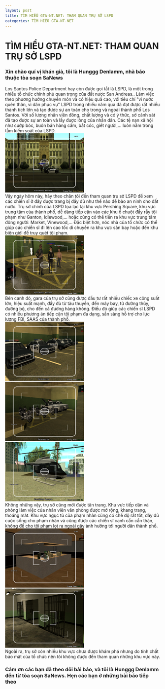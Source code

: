 ```yaml
---
layout: post
title: TÌM HIỂU GTA-NT.NET: THAM QUAN TRỤ SỞ LSPD
categories: TÌM HIỂU GTA-NT.NET
---
```

# TÌM HIỂU GTA-NT.NET: THAM QUAN TRỤ SỞ LSPD
### Xin chào quí vị khán giả, tôi là Hunggg Denlamm, nhà báo thuộc  tòa soạn SaNews
Los Santos Police Department hay còn được gọi tắt là LSPD, là một trong nhiều tổ chức chính phủ quan trọng của đất nược San Andreas.. Làm việc theo phương hướng chuyên môn và có hiệu quả cao, với tiêu chí "vì nước quên thân, vì dân phục vụ" LSPD trong nhiều năm qua đã đạt được rất nhiều thành tích lớn và tạo được sự an toàn cho trong và ngoài thành phố Los Santos. Với số lượng nhân viên đông, chất lượng và có ý thức, sở cảnh sát đã tạo được sự an toàn và lấy được lòng của nhân dân. Các tệ nạn xã hội như cướp bóc, buôn bán hàng cấm, bắt cóc, giết người,... luôn nằm trong tằm kiểm soát của LSPD.
<br />
<img src="/assets/images/post/tham-quan-lspd/sa-mp-014.png" width="256" height="192">
<br />
Vậy ngày hôm này, hãy theo chân tôi đến tham quan trụ sở LSPD để xem các chiến sĩ ở đây được trang bị đầy đủ như thế nào để bảo an ninh cho đất nước. Trụ sở chính của LSPD tọa lạc tại khu vực Pershing Square, khu vực trung tâm của thành phố, dễ dàng tiếp cận vào các khu ổ chuột đầy rẫy tội phạm như Ganton, Idlewood,… hoặc cũng có thể tiến ra khu vực trung tâm đông người: Market, Vinewood,… Đặc biệt hơn, nóc nhà của tổ chức có thể giúp các chiến sĩ đi lên cao tốc di chuyển ra khu vực sân bay hoặc đến khu biên giới để truy quét tội phạm.
<br />
<img src="/assets/images/post/tham-quan-lspd/sa-mp-004.png" width="256" height="192">
<br />
Bên cạnh đó, gara của trụ sở cũng được đầu tư rất nhiều chiếc xe công suất lớn, hiệu suất mạnh, đầy đủ từ tàu thuyền, đến máy bay, từ đường thủy, đường bộ, cho đến cả đường hàng không. Điều đó giúp các chiến sĩ LSPD có nhiều phương án tiếp cận tội phạm đa dạng, sẵn sàng hỗ trợ cho lực lượng FBI, SAAS của thành phố.
<br />
<img src="/assets/images/post/tham-quan-lspd/sa-mp-006.png" width="256" height="192">
<img src="/assets/images/post/tham-quan-lspd/sa-mp-005.png" width="256" height="192">
<img src="/assets/images/post/tham-quan-lspd/sa-mp-012.png" width="256" height="192">
<br />
Không những vậy, trụ sở cũng mới được tân trang. Khu vực tiếp dân và phòng làm việc của nhân viên văn phòng được mở rộng, khang trang, thoáng mát. Khu vực ngục tù của phạm nhân cũng có chế độ rất tốt, đầy đủ cuộc sống cho phạm nhân và cũng được các chiến sĩ canh cẩn cẩn thận, không để cho tội phạm lọt ra ngoài gây ảnh hưởng tới người dân thành phố.
<br />
<img src="/assets/images/post/tham-quan-lspd/sa-mp-008.png" width="256" height="192">
<img src="/assets/images/post/tham-quan-lspd/sa-mp-009.png" width="256" height="192">
<br />
Ngoài ra, trụ sở còn nhiều khu vực chưa được khám phá nhưng do tính chất bảo mật của tổ chức nên tôi không được đến tham quan những khu vực này.
### Cảm ơn các bạn đã theo dõi bài báo, và tôi là Hunggg Denlamm đến từ tòa soạn SaNews. Hẹn các bạn ở những bài báo tiếp theo
